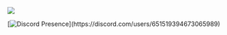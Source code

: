 ![](https://komarev.com/ghpvc/?username=0x0jx&color=blueviolet)



[![Discord Presence](https://lanyard-profile-readme.vercel.app/api/651519394673065989?theme=light&bg=809ecf&animated=false&hideDiscrim=true&borderRadius=30px&idleMessage=Probably%20doing%20something%20else...)](https://discord.com/users/651519394673065989)
